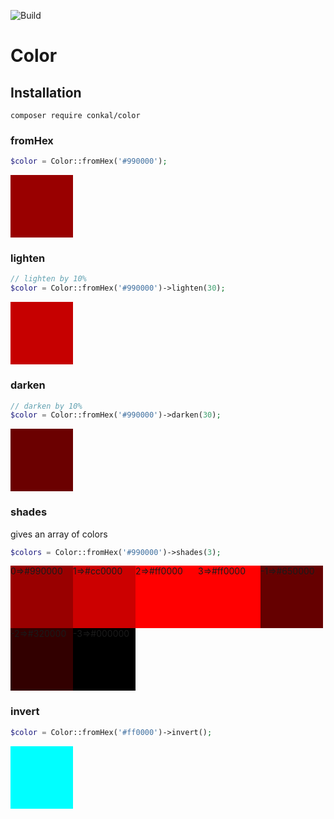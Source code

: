 ![Build](https://github.com/cengizonkal/color/workflows/Build/badge.svg)

# Color  
## Installation
```
composer require conkal/color
```
### fromHex
```php
$color = Color::fromHex('#990000');
```
<div style="background-color: #990000; width: 100px; height: 100px;"></div>

### lighten
```php
// lighten by 10%
$color = Color::fromHex('#990000')->lighten(30);
```
<div style="background-color: #c60000; width: 100px; height: 100px;"></div>

### darken
```php
// darken by 10%
$color = Color::fromHex('#990000')->darken(30);
```
<div style="background-color: #6b0000; width: 100px; height: 100px;"></div>

### shades
gives an array of colors
```php
$colors = Color::fromHex('#990000')->shades(3);
```
<div style="float:left;background-color:#990000 ;width: 100px;height: 100px">
        0=>#990000    </div>
<div style="float:left;background-color:#cc0000 ;width: 100px;height: 100px">
        1=>#cc0000    </div>
<div style="float:left;background-color:#ff0000 ;width: 100px;height: 100px">
        2=>#ff0000    </div>
<div style="float:left;background-color:#ff0000 ;width: 100px;height: 100px">
        3=>#ff0000    </div>
<div style="float:left;background-color:#650000 ;width: 100px;height: 100px">-1=>#650000</div>
<div style="float:left;background-color:#320000 ;width: 100px;height: 100px">-2=>#320000</div>
<div style="float:left;background-color:#000000;width:100px;height: 100px">-3=>#000000</div>
<div style="clear: both;"></div>


### invert
```php
$color = Color::fromHex('#ff0000')->invert();
```
<div style="background-color: #00ffff; width: 100px; height: 100px;"></div>